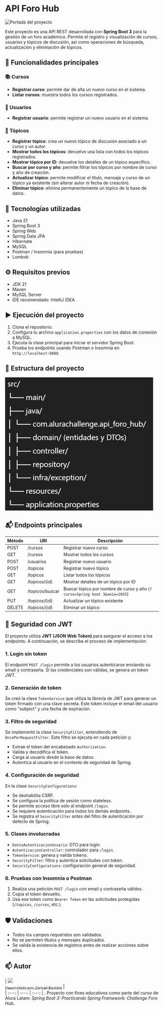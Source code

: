 # API Foro Hub
![Portada del proyecto](imagenes/portada.png)

Este proyecto es una API REST desarrollada con **Spring Boot 3** para la gestión de un foro académico. Permite el registro y visualización de cursos, usuarios y tópicos de discusión, así como operaciones de búsqueda, actualización y eliminación de tópicos.

## 📌 Funcionalidades principales

### 📚 Cursos
- **Registrar curso**: permite dar de alta un nuevo curso en el sistema.
- **Listar cursos**: muestra todos los cursos registrados.

### 👤 Usuarios
- **Registrar usuario**: permite registrar un nuevo usuario en el sistema.

### 💬 Tópicos
- **Registrar tópico**: crea un nuevo tópico de discusión asociado a un curso y un autor.
- **Mostrar todos los tópicos**: devuelve una lista con todos los tópicos registrados.
- **Mostrar tópico por ID**: devuelve los detalles de un tópico específico.
- **Buscar por curso y año**: permite filtrar los tópicos por nombre de curso y año de creación.
- **Actualizar tópico**: permite modificar el título, mensaje y curso de un tópico ya existente (sin alterar autor ni fecha de creación).
- **Eliminar tópico**: elimina permanentemente un tópico de la base de datos.

## 🚀 Tecnologías utilizadas
- Java 21
- Spring Boot 3
- Spring Web
- Spring Data JPA
- Hibernate
- MySQL
- Postman / Insomnia (para pruebas)
- Lombok

## ⚙️ Requisitos previos
- JDK 21
- Maven
- MySQL Server
- IDE recomendado: IntelliJ IDEA

## ▶️ Ejecución del proyecto
1. Clona el repositorio.
2. Configura tu archivo `application.properties` con los datos de conexión a MySQL.
3. Ejecuta la clase principal para iniciar el servidor Spring Boot.
4. Prueba los endpoints usando Postman o Insomnia en `http://localhost:8080`.

## 📄 Estructura del proyecto
![Estructura del proyecto](imagenes/estructura%20del%20proyecto.png)


## 📬 Endpoints principales

| Método | URI                          | Descripción                                                                |
|--------|------------------------------|----------------------------------------------------------------------------|
| POST   | /cursos                      | Registrar nuevo curso                                                      |
| GET    | /cursos                      | Mostrar todos los cursos                                                   |
| POST   | /usuarios                    | Registrar nuevo usuario                                                    |
| POST   | /topicos                     | Registrar nuevo tópico                                                     |
| GET    | /topicos                     | Listar todos los tópicos                                                   |
| GET    | /topicos/{id}                | Mostrar detalles de un tópico por ID                                       |
| GET    | /topicos/buscar              | Buscar tópico por nombre de curso y año (`?curso=Spring boot 3&anio=2025`) |
| PUT    | /topicos/{id}                | Actualizar un tópico existente                                             |
| DELETE | /topicos/{id}                | Eliminar un tópico                                                         |

## 🔐 Seguridad con JWT

El proyecto utiliza **JWT (JSON Web Token)** para asegurar el acceso a los endpoints. A continuación, se describe el proceso de implementación:

### 1. Login sin token
El endpoint `POST /login` permite a los usuarios autenticarse enviando su email y contraseña. Si las credenciales son válidas, se genera un token JWT.

### 2. Generación de token
Se creó la clase `TokenService` que utiliza la librería de JWT para generar un token firmado con una clave secreta. Este token incluye el email del usuario como "subject" y una fecha de expiración.

### 3. Filtro de seguridad
Se implementó la clase `SecurityFilter`, extendiendo de `OncePerRequestFilter`. Este filtro se ejecuta en cada petición y:
- Extrae el token del encabezado `Authorization`.
- Valida y decodifica el token.
- Carga al usuario desde la base de datos.
- Autentica al usuario en el contexto de seguridad de Spring.

### 4. Configuración de seguridad
En la clase `SecurityConfigurations`:
- Se deshabilita CSRF.
- Se configura la política de sesión como stateless.
- Se permite acceso libre solo al endpoint `/login`.
- Se requiere autenticación para todos los demás endpoints.
- Se registra el `SecurityFilter` antes del filtro de autenticación por defecto de Spring.

### 5. Clases involucradas
- `DatosAutenticacionUsuario`: DTO para login.
- `AutenticacionController`: controlador para `/login`.
- `TokenService`: genera y valida tokens.
- `SecurityFilter`: filtra y autentica solicitudes con token.
- `SecurityConfigurations`: configuración general de seguridad.

### 6. Pruebas con Insomnia o Postman
1. Realiza una petición `POST /login` con email y contraseña válidos.
2. Copia el token devuelto.
3. Usa ese token como `Bearer Token` en las solicitudes protegidas (`/topicos`, `/cursos`, etc.).

## 🛡️ Validaciones
- Todos los campos requeridos son validados.
- No se permiten títulos y mensajes duplicados.
- Se valida la existencia de registros antes de realizar acciones sobre ellos.

## 📫 Autor
| [<img src="https://avatars.githubusercontent.com/u/196402413?v=4" width=115><br><sub>Desarrollado por: Zaricell Bautista</sub>](https://github.com/Midori-Mirai) |  
| :---: | :---: | :---: |
. Proyecto con fines educativos como parte del curso de Alura Latam: *Spring Boot 3: Practicando Spring Framework: Challenge Foro Hub*.

